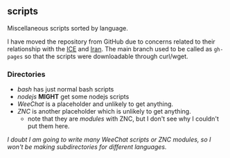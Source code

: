 <!-- @format -->

## scripts

Miscellaneous scripts sorted by language.

I have moved the repository from GitHub due to concerns related to their
relationship with the [ICE](https://github.com/selfagency/microsoft-drop-ice)
and [Iran](https://github.com/1995parham/github-do-not-ban-us). The main
branch used to be called as `gh-pages` so that the scripts were downloadable
through curl/wget.

### Directories

- _bash_ has just normal bash scripts
- _nodejs_ **MIGHT** get some nodejs scripts
- _WeeChat_ is a placeholder and unlikely to get anything.
- _ZNC_ is another placeholder which is unlikely to get anything.
  - note that they are _modules_ with ZNC, but I don't see why I couldn't put
    them here.

_I doubt I am going to write many WeeChat scripts or ZNC modules, so I won't
be making subdirectories for different languages._
